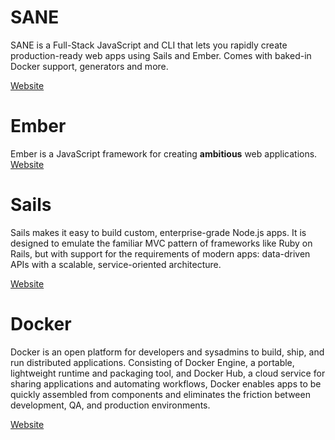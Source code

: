 # SANE

SANE is a Full-Stack JavaScript and CLI that lets you rapidly create production-ready web apps using Sails and Ember. Comes with baked-in Docker support, generators and more.

[Website](http://sanestack.com/)

# Ember

Ember is a JavaScript framework for creating **ambitious** web applications.
[Website](http://emberjs.com)

# Sails

Sails makes it easy to build custom, enterprise-grade Node.js apps. It is designed to emulate the familiar MVC pattern of frameworks like Ruby on Rails, but with support for the requirements of modern apps: data-driven APIs with a scalable, service-oriented architecture.

[Website](http://sailsjs.org/#!/)

# Docker

Docker is an open platform for developers and sysadmins to build, ship, and run distributed applications. Consisting of Docker Engine, a portable, lightweight runtime and packaging tool, and Docker Hub, a cloud service for sharing applications and automating workflows, Docker enables apps to be quickly assembled from components and eliminates the friction between development, QA, and production environments.

[Website](http://docker.com/)
